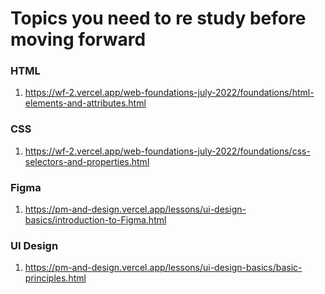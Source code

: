# Topics you need to re study before moving forward

### HTML

1. https://wf-2.vercel.app/web-foundations-july-2022/foundations/html-elements-and-attributes.html

### CSS
1. https://wf-2.vercel.app/web-foundations-july-2022/foundations/css-selectors-and-properties.html

### Figma
1. https://pm-and-design.vercel.app/lessons/ui-design-basics/introduction-to-Figma.html

### UI Design
1. https://pm-and-design.vercel.app/lessons/ui-design-basics/basic-principles.html